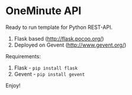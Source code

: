 # OneMinute API

Ready to run template for Python REST-API.

1. Flask based (http://flask.pocoo.org/)
2. Deployed on Gevent (http://www.gevent.org/)

Requirements:
1. Flask - `pip install flask`
2. Gevent - `pip install gevent`

Enjoy!